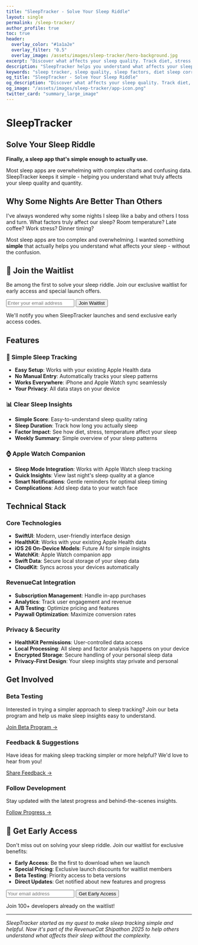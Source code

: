 ```yaml
---
title: "SleepTracker - Solve Your Sleep Riddle"
layout: single
permalink: /sleep-tracker/
author_profile: true
toc: true
header:
  overlay_color: "#1a1a2e"
  overlay_filter: "0.5"
  overlay_image: /assets/images/sleep-tracker/hero-background.jpg
excerpt: "Discover what affects your sleep quality. Track diet, stress, temperature & more to solve your sleep riddle with HealthKit integration."
description: "SleepTracker helps you understand what affects your sleep quality and quantity. Track diet, stress, room temperature, and other factors to discover your sleep patterns with HealthKit integration."
keywords: "sleep tracker, sleep quality, sleep factors, diet sleep correlation, stress sleep impact, room temperature sleep, HealthKit, Apple Watch, iOS app"
og_title: "SleepTracker - Solve Your Sleep Riddle"
og_description: "Discover what affects your sleep quality. Track diet, stress, temperature & more."
og_image: "/assets/images/sleep-tracker/app-icon.png"
twitter_card: "summary_large_image"
---
```


# SleepTracker

## Solve Your Sleep Riddle

**Finally, a sleep app that's simple enough to actually use.**

Most sleep apps are overwhelming with complex charts and confusing data. SleepTracker keeps it simple - helping you understand what truly affects your sleep quality and quantity.

<div class="hero-section">
  <div class="hero-content">
    <h2>Why Some Nights Are Better Than Others</h2>
    <p>I've always wondered why some nights I sleep like a baby and others I toss and turn. What factors truly affect our sleep? Room temperature? Late coffee? Work stress? Dinner timing?</p>
    <p>Most sleep apps are too complex and overwhelming. I wanted something <strong>simple</strong> that actually helps you understand what affects your sleep - without the confusion.</p>
  </div>
</div>

## 🚀 Join the Waitlist

Be among the first to solve your sleep riddle. Join our exclusive waitlist for early access and special launch offers.

<div class="waitlist-signup">
  <form action="https://formspree.io/f/mqalqoov" method="POST" class="waitlist-form">
    <div class="form-group">
      <input type="email" name="email" placeholder="Enter your email address" required class="email-input">
      <button type="submit" class="btn btn--primary">Join Waitlist</button>
    </div>
    <p class="form-note">We'll notify you when SleepTracker launches and send exclusive early access codes.</p>
  </form>
</div>

## Features

<div class="features-grid">
  <div class="feature-card">
    <h3>🌙 Simple Sleep Tracking</h3>
    <ul>
      <li><strong>Easy Setup</strong>: Works with your existing Apple Health data</li>
      <li><strong>No Manual Entry</strong>: Automatically tracks your sleep patterns</li>
      <li><strong>Works Everywhere</strong>: iPhone and Apple Watch sync seamlessly</li>
      <li><strong>Your Privacy</strong>: All data stays on your device</li>
    </ul>
  </div>

  <div class="feature-card">
    <h3>📊 Clear Sleep Insights</h3>
    <ul>
      <li><strong>Simple Score</strong>: Easy-to-understand sleep quality rating</li>
      <li><strong>Sleep Duration</strong>: Track how long you actually sleep</li>
      <li><strong>Factor Impact</strong>: See how diet, stress, temperature affect your sleep</li>
      <li><strong>Weekly Summary</strong>: Simple overview of your sleep patterns</li>
    </ul>
  </div>

  <div class="feature-card">
    <h3>⌚️ Apple Watch Companion</h3>
    <ul>
      <li><strong>Sleep Mode Integration</strong>: Works with Apple Watch sleep tracking</li>
      <li><strong>Quick Insights</strong>: View last night's sleep quality at a glance</li>
      <li><strong>Smart Notifications</strong>: Gentle reminders for optimal sleep timing</li>
      <li><strong>Complications</strong>: Add sleep data to your watch face</li>
    </ul>
  </div>
</div>

<!-- ## App Experience

### iOS Screens
<div style="display: flex; justify-content: center; gap: 20px; overflow-x: auto; padding: 20px 0;">
  <figure style="margin: 0; text-align: center; flex-shrink: 0;">
    <figcaption style="margin-bottom: 8px; font-weight: 500; color: #333;">Dashboard</figcaption>
    <img src="/assets/images/sleep-tracker/ios-dashboard.png" alt="iOS Dashboard" 
         style="width: 180px; height: auto; border-radius: 12px; box-shadow: 0 4px 8px rgba(0,0,0,0.1);">
  </figure>
  <figure style="margin: 0; text-align: center; flex-shrink: 0;">
    <figcaption style="margin-bottom: 8px; font-weight: 500; color: #333;">Sleep Analysis</figcaption>
    <img src="/assets/images/sleep-tracker/ios-analysis.png" alt="Sleep Analysis" 
         style="width: 180px; height: auto; border-radius: 12px; box-shadow: 0 4px 8px rgba(0,0,0,0.1);">
  </figure>
  <figure style="margin: 0; text-align: center; flex-shrink: 0;">
    <figcaption style="margin-bottom: 8px; font-weight: 500; color: #333;">Trends</figcaption>
    <img src="/assets/images/sleep-tracker/ios-trends.png" alt="Sleep Trends" 
         style="width: 180px; height: auto; border-radius: 12px; box-shadow: 0 4px 8px rgba(0,0,0,0.1);">
  </figure>
  <figure style="margin: 0; text-align: center; flex-shrink: 0;">
    <figcaption style="margin-bottom: 8px; font-weight: 500; color: #333;">Settings</figcaption>
    <img src="/assets/images/sleep-tracker/ios-settings.png" alt="Settings" 
         style="width: 180px; height: auto; border-radius: 12px; box-shadow: 0 4px 8px rgba(0,0,0,0.1);">
  </figure>
</div>

### Apple Watch
<div style="display: flex; justify-content: center; gap: 20px; overflow-x: auto; padding: 20px 0;">
  <figure style="margin: 0; text-align: center; flex-shrink: 0;">
    <figcaption style="margin-bottom: 8px; font-weight: 500; color: #333;">Sleep Summary</figcaption>
    <img src="/assets/images/sleep-tracker/watch-summary.png" alt="Watch Sleep Summary" 
         style="width: 120px; height: auto; border-radius: 12px; box-shadow: 0 4px 8px rgba(0,0,0,0.1);">
  </figure>
  <figure style="margin: 0; text-align: center; flex-shrink: 0;">
    <figcaption style="margin-bottom: 8px; font-weight: 500; color: #333;">Quick Stats</figcaption>
    <img src="/assets/images/sleep-tracker/watch-stats.png" alt="Watch Quick Stats" 
         style="width: 120px; height: auto; border-radius: 12px; box-shadow: 0 4px 8px rgba(0,0,0,0.1);">
  </figure>
  <figure style="margin: 0; text-align: center; flex-shrink: 0;">
    <figcaption style="margin-bottom: 8px; font-weight: 500; color: #333;">Complication</figcaption>
    <img src="/assets/images/sleep-tracker/watch-complication.png" alt="Watch Complication" 
         style="width: 120px; height: auto; border-radius: 12px; box-shadow: 0 4px 8px rgba(0,0,0,0.1);">
  </figure>
</div> -->


<!-- ## Development Progress

<div id="progress">
  <h2>🚀 Development Journey</h2>
  <p>Follow the weekly progress of SleepTracker development as part of the RevenueCat Shipathon 2025 hackathon.</p>
  
  <div class="progress-timeline">
    <div class="progress-item">
      <h3>Week 1: Foundation & Research</h3>
      <p>Project setup, HealthKit research, initial UI/UX design</p>
      <a href="/sleep-tracker/progress/2025/01/week-1/" class="btn btn--small">Read More →</a>
    </div>
    
    <div class="progress-item">
      <h3>Week 2: Core Functionality</h3>
      <p>HealthKit integration, sleep data processing, Apple Watch companion</p>
      <a href="/sleep-tracker/progress/2025/01/week-2/" class="btn btn--small">Read More →</a>
    </div>
    
    <div class="progress-item">
      <h3>Week 3: RevenueCat Integration</h3>
      <p>Monetization strategy, subscription management, analytics</p>
      <a href="/sleep-tracker/progress/2025/01/week-3/" class="btn btn--small">Read More →</a>
    </div>
    
    <div class="progress-item">
      <h3>Week 4: Beta Testing</h3>
      <p>User testing, bug fixes, App Store preparation</p>
      <a href="/sleep-tracker/progress/2025/01/week-4/" class="btn btn--small">Read More →</a>
    </div>
    
    <div class="progress-item">
      <h3>Week 5: Launch Preparation</h3>
      <p>Final polish, marketing materials, launch strategy</p>
      <a href="/sleep-tracker/progress/2025/01/week-5/" class="btn btn--small">Read More →</a>
    </div>
    
    <div class="progress-item">
      <h3>Week 6: Post-Launch</h3>
      <p>User feedback, analytics review, future roadmap</p>
      <a href="/sleep-tracker/progress/2025/01/week-6/" class="btn btn--small">Read More →</a>
    </div>
  </div>
  
  <a href="/sleep-tracker/progress/" class="btn btn--primary">View All Progress Updates →</a>
</div> -->

## Technical Stack

### Core Technologies
- **SwiftUI**: Modern, user-friendly interface design
- **HealthKit**: Works with your existing Apple Health data
- **iOS 26 On-Device Models**: Future AI for simple insights
- **WatchKit**: Apple Watch companion app
- **Swift Data**: Secure local storage of your sleep data
- **CloudKit**: Syncs across your devices automatically

### RevenueCat Integration
- **Subscription Management**: Handle in-app purchases
- **Analytics**: Track user engagement and revenue
- **A/B Testing**: Optimize pricing and features
- **Paywall Optimization**: Maximize conversion rates

### Privacy & Security
- **HealthKit Permissions**: User-controlled data access
- **Local Processing**: All sleep and factor analysis happens on your device
- **Encrypted Storage**: Secure handling of your personal sleep data
- **Privacy-First Design**: Your sleep insights stay private and personal

## Get Involved

### Beta Testing
Interested in trying a simpler approach to sleep tracking? Join our beta program and help us make sleep insights easy to understand.

<a href="mailto:ravi@rshankar.com?subject=SleepTracker Beta Testing" class="btn btn--success">Join Beta Program →</a>

### Feedback & Suggestions
Have ideas for making sleep tracking simpler or more helpful? We'd love to hear from you!

<a href="mailto:ravi@rshankar.com?subject=SleepTracker Feedback" class="btn btn--info">Share Feedback →</a>

### Follow Development
Stay updated with the latest progress and behind-the-scenes insights.

<a href="/sleep-tracker/progress/" class="btn btn--warning">Follow Progress →</a>

## 🎯 Get Early Access

Don't miss out on solving your sleep riddle. Join our waitlist for exclusive benefits:

- **Early Access**: Be the first to download when we launch
- **Special Pricing**: Exclusive launch discounts for waitlist members
- **Beta Testing**: Priority access to beta versions
- **Direct Updates**: Get notified about new features and progress

<div class="waitlist-signup waitlist-signup--secondary">
  <form action="https://formspree.io/f/mqalqoov" method="POST" class="waitlist-form">
    <div class="form-group">
      <input type="email" name="email" placeholder="Your email address" required class="email-input">
      <button type="submit" class="btn btn--success">Get Early Access</button>
    </div>
    <p class="form-note">Join 100+ developers already on the waitlist!</p>
  </form>
</div>

---

*SleepTracker started as my quest to make sleep tracking simple and helpful. Now it's part of the RevenueCat Shipathon 2025 to help others understand what affects their sleep without the complexity.*

<!-- Schema.org markup for software application -->
<script type="application/ld+json">
{
  "@context": "https://schema.org",
  "@type": "SoftwareApplication",
  "name": "SleepTracker - Intelligent Sleep Analysis",
  "operatingSystem": "iOS, watchOS",
  "applicationCategory": "HealthApplication",
  "description": "Solve your sleep riddle with intelligent factor analysis. Track sleep quality, quantity, and discover how diet, stress, temperature, and other factors affect your sleep patterns.",
  "offers": {
    "@type": "Offer",
    "availability": "PreOrder",
    "url": "https://sleep.rshankar.com"
  },
  "author": {
    "@type": "Person",
    "name": "Ravi Shankar"
  },
  "dateCreated": "2025-01-27",
  "keywords": "sleep tracking, sleep quality, sleep factors, diet sleep correlation, stress sleep impact, room temperature sleep, sleep analysis, HealthKit, Apple Watch, iOS app"
}
</script> 
